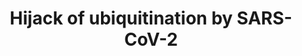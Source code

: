 ---
annotations:
- type: Cell Type Ontology
  value: peripheral blood mononuclear cell
- type: Pathway Ontology
  value: disease pathway
- type: Disease Ontology
  value: COVID-19
- type: Disease Ontology
  value: viral infectious disease
- type: Pathway Ontology
  value: regulatory pathway
- type: Pathway Ontology
  value: altered ubiquitin/proteasome degradation pathway
- type: Disease Ontology
  value: severe acute respiratory syndrome
authors:
- AlexanderPico
- Egonw
- Finterly
- Eweitz
description: SARS-CoV-2 includes a novel Orf10 that interacts with muliple members
  of the Cullin 2 ubiquitin ligase complex as determined by AP-MS (Gordon 2020). The
  strongest interaction is with ZYG11B, a substrate adaptor for CUL2. By binding this
  complex, Orf10 might be able to hijack its activity. The hijacking of ubiquitination
  machinery is a common strategy of viruses to direct the degradation of viral restriction
  factors, for example. Also depicted here is the required neddylation (N8) of CUL2
  by the NAE enzyme complex. The ability of this enzyme to transfer N8 to CUL2 is
  inhibited by the small molecule Pevonedistat.
last-edited: 2021-12-17
organisms:
- Homo sapiens
redirect_from:
- /index.php/Pathway:WP4860
- /instance/WP4860
schema-jsonld:
- '@context': https://schema.org/
  '@id': https://wikipathways.github.io/pathways/WP4860.html
  '@type': Dataset
  creator:
    '@type': Organization
    name: WikiPathways
  description: SARS-CoV-2 includes a novel Orf10 that interacts with muliple members
    of the Cullin 2 ubiquitin ligase complex as determined by AP-MS (Gordon 2020).
    The strongest interaction is with ZYG11B, a substrate adaptor for CUL2. By binding
    this complex, Orf10 might be able to hijack its activity. The hijacking of ubiquitination
    machinery is a common strategy of viruses to direct the degradation of viral restriction
    factors, for example. Also depicted here is the required neddylation (N8) of CUL2
    by the NAE enzyme complex. The ability of this enzyme to transfer N8 to CUL2 is
    inhibited by the small molecule Pevonedistat.
  keywords:
  - Orf10
  - CUL2
  - RBX1
  - Proteasome degradation
  - E2
  - Substrate
  - UBA3
  - ZYG11B
  - ELOB
  - NAE1
  - ELOC
  - Pevonedistat
  license: CC0
  name: Hijack of ubiquitination by SARS-CoV-2
seo: CreativeWork
title: Hijack of ubiquitination by SARS-CoV-2
wpid: WP4860
---